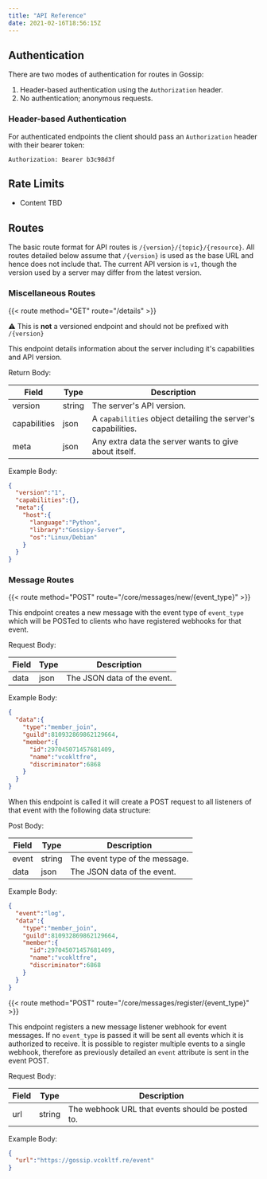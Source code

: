 ```yaml
---
title: "API Reference"
date: 2021-02-16T18:56:15Z
---
```


## Authentication


There are two modes of authentication for routes in Gossip:

1) Header-based authentication using the `Authorization` header.
2) No authentication; anonymous requests.

### Header-based Authentication

For authenticated endpoints the client should pass an `Authorization` header with their bearer token:

```
Authorization: Bearer b3c98d3f
```

## Rate Limits

- Content TBD

## Routes

The basic route format for API routes is `/{version}/{topic}/{resource}`. All routes detailed below assume that `/{version}` is used as the base URL and hence does not include that. The current API version is `v1`, though the version used by a server may differ from the latest version.

### Miscellaneous Routes

{{< route method="GET" route="/details" >}}

⚠️ This is **not** a versioned endpoint and should not be prefixed with `/{version}`

This endpoint details information about the server including it's capabilities and API version.

Return Body:

|Field|Type|Description|
|---|---|---|
|version|string|The server's API version.|
|capabilities|json|A `capabilities` object detailing the server's capabilities.|
|meta|json|Any extra data the server wants to give about itself.|

Example Body:

```json
{
  "version":"1",
  "capabilities":{},
  "meta":{
    "host":{
      "language":"Python",
      "library":"Gossipy-Server",
      "os":"Linux/Debian"
    }
  }
}
```

### Message Routes

{{< route method="POST" route="/core/messages/new/{event_type}" >}}

This endpoint creates a new message with the event type of `event_type` which will be POSTed to clients who have registered webhooks for that event.

Request Body:

|Field|Type|Description|
|---|---|---|
|data|json|The JSON data of the event.|

Example Body:

```json
{
  "data":{
    "type":"member_join",
    "guild":810932869862129664,
    "member":{
      "id":297045071457681409,
      "name":"vcokltfre",
      "discriminator":6868
    }
  }
}
```

When this endpoint is called it will create a POST request to all listeners of that event with the following data structure:

Post Body:

|Field|Type|Description|
|---|---|---|
|event|string|The event type of the message.|
|data|json|The JSON data of the event.|

Example Body:

```json
{
  "event":"log",
  "data":{
    "type":"member_join",
    "guild":810932869862129664,
    "member":{
      "id":297045071457681409,
      "name":"vcokltfre",
      "discriminator":6868
    }
  }
}
```

{{< route method="POST" route="/core/messages/register/{event_type}" >}}

This endpoint registers a new message listener webhook for event messages. If no `event_type` is passed it will be sent all events which it is authorized to receive. It is possible to register multiple events to a single webhook, therefore as previously detailed an `event` attribute is sent in the event POST.

Request Body:

|Field|Type|Description|
|---|---|---|
|url|string|The webhook URL that events should be posted to.|

Example Body:

```json
{
  "url":"https://gossip.vcokltf.re/event"
}
```
